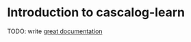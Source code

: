 # Introduction to cascalog-learn

TODO: write [great documentation](http://jacobian.org/writing/great-documentation/what-to-write/)
